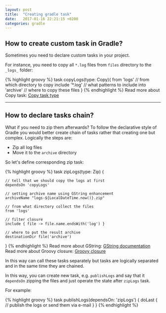 ```yaml
---
layout: post
title:  "Creating gradle task"
date:   2017-01-16 22:21:15 +0200
categories: gradle
---
```


How to create custom task in Gradle?
---

Sometimes you need to declare custom tasks in your project.

For instance, you need to copy all `*.log` files from `files` directory to the `_logs_` folder:

{% highlight groovy %}
task copyLogs(type: Copy){
    from 'logs'     // from which directory to copy
    include '*.log' // what patterns to include
    into 'archive'  // where to copy these files
}
{% endhighlight %}
Read more about Copy task: [Copy task type][Copy task docs]

---

How to declare tasks chain?
---

What if you need to zip them afterwards?
To follow the declarative style of Gradle you would better create chain of tasks rather that creating one but complex.
Logically the steps are:

* Zip all log files
* Move it to the `archive` directory

So let's define corresponding zip task:

{% highlight groovy %}
task zipLogs(type: Zip) {

    // tell that we should copy the logs at first
    dependsOn 'copyLogs'

    // setting archive name using GString enhancement
    archiveName "logs-${LocalDateTime.now()}.zip" 

    // from what directory collect the files
    from 'logs'

    // filter closure
    include { file -> file.name.endsWith('log') }

    // where to put the result archive
    destinationDir file('archive')
}
{% endhighlight %}
Read more about GString: [GString documentation][GString docs]  
Read more about Groovy closure: [Groovy closure][Groovy closure]  

In this way can call these tasks separately but tasks are logically separated and in the same time they are chained.

In this way, you can create new task, e.g. `publishLogs` and say that it `dependsOn` zipping the files and just operate the state after `zipLogs` task.

For example:

{% highlight groovy %}
task publishLogs(dependsOn: 'zipLogs') {
    doLast {
        // publish the logs or send them via e-mail
    }
}
{% endhighlight %}

[Copy task docs]: https://docs.gradle.org/current/dsl/org.gradle.api.tasks.Copy.html
[GString docs]: http://docs.groovy-lang.org/latest/html/documentation/#_double_quoted_string
[Groovy closure]: http://groovy-lang.org/closures.html
